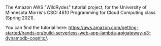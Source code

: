 The Amazon AWS "WildRydes" tutorial project, for the University of Minnesota Morris's CSCI 4610 Programming for Cloud Computing class (Spring 2021).

You can find the tutorial here: <https://aws.amazon.com/getting-started/hands-on/build-serverless-web-app-lambda-apigateway-s3-dynamodb-cognito/>.
